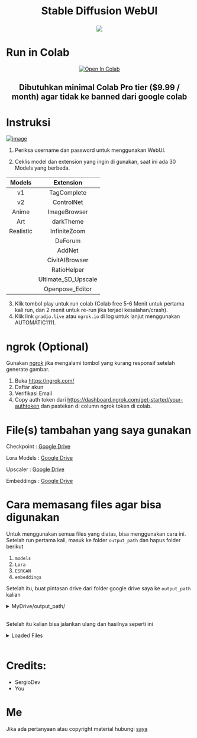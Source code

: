<h1 align="center">Stable Diffusion WebUI</h1>

###
<center>
<img src="https://i.ibb.co/jvjr7gZ/Capture.png">
</center>

# Run in Colab
<center><a href="https://colab.research.google.com/github/plucyvrz/WebUI/blob/master/StableDiffusionUI.ipynb" target="_parent"><img src="https://colab.research.google.com/assets/colab-badge.svg" alt="Open In Colab"/></a>
<h2> Dibutuhkan minimal Colab Pro tier ($9.99 / month) agar tidak ke banned dari google colab
</center>

# Instruksi

<a href="https://i.ibb.co/r5ZcSV2/image.png"><img src="https://i.ibb.co/r5ZcSV2/image.png" alt="image" border="0"></a>
1. Periksa username dan password untuk menggunakan WebUI.

2. Ceklis model dan extension yang ingin di gunakan, saat ini ada 30 Models yang berbeda.

| **Models** |      **Extension**     |
|:----------:|:----------------------:|
|     v1     |       TagComplete      |
|     v2     |        ControlNet      |
|    Anime   |       ImageBrowser     |
|     Art    |        darkTheme       |
|  Realistic |       InfiniteZoom     |
|            |         DeForum        |
|            |          AddNet        |
|            |      CivitAIBrowser    |
|            |       RatioHelper      |
|            |   Ultimate_SD_Upscale  |
|            |     Openpose_Editor    |

3. Klik tombol play untuk run colab (Colab free 5-6 Menit untuk pertama kali run, dan 2 menit untuk re-run jika terjadi kesalahan/crash).
4. Klik link `gradio.live` atau  `ngrok.io` di log untuk lanjut menggunakan AUTOMATIC1111.

# ngrok (Optional)
Gunakan [ngrok](https://ngrok.com/) jika mengalami tombol yang kurang responsif setelah generate gambar.
  1. Buka https://ngrok.com/
  2. Daftar akun
  3. Verifikasi Email
  4. Copy auth token dari https://dashboard.ngrok.com/get-started/your-authtoken dan pastekan di column ngrok token di colab.

# File(s) tambahan yang saya gunakan
Checkpoint : [Google Drive](https://drive.google.com/drive/folders/1-4VZiM8MH-cre_9ClV6-nChsgu-1xnfW?usp=share_link)

Lora Models : [Google Drive](https://drive.google.com/drive/folders/1-J3PuhCGITdE3lYwAQCCCZBxGkpuGb4q?usp=share_link)

Upscaler : [Google Drive](https://drive.google.com/drive/folders/1-IsJh63QLKYKD5zGyDp6ybbi9Gso1MbL?usp=share_link)

Embeddings : [Google Drive](https://drive.google.com/drive/folders/1-_u4cSFqClRpv58p_PF28p_sRknGCzar?usp=share_link)

# Cara memasang files agar bisa digunakan
Untuk menggunakan semua files yang diatas, bisa menggunakan cara ini.
Setelah run pertama kali, masuk ke folder `output_path` dan hapus folder berikut
  1. `models`
  2. `Lora`
  3. `ESRGAN`
  4. `embeddings`
  
Setelah itu, buat pintasan drive dari folder google drive saya ke `output_path` kalian
<br>
<details>
  <summary> MyDrive/output_path/ </summary>
    <img src="https://i.ibb.co/y6frwWh/3.png">
   </summary>
</details>
<br>

Setelah itu kalian bisa jalankan ulang dan hasilnya seperti ini
<br>
<details>
  <summary>Loaded Files</summary>
  <img src="https://i.ibb.co/D1FN00j/4.png">
  </summary>
</details>
<br>

# Credits:
- SergioDev
- You

# Me
Jika ada pertanyaan atau copyright material hubungi [saya](mailto:plucyvrz@gmail.com)
